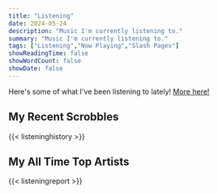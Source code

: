 ```yaml
---
title: "Listening"
date: 2024-05-24
description: "Music I'm currently listening to."
summary: "Music I'm currently listening to."
tags: ["Listening","Now Playing","Slash Pages"]
showReadingTime: false
showWordCount: false
showDate: false
---
```


Here's some of what I've been listening to lately! [More here!](https://www.last.fm/user/jcrabapple/library)


## My Recent Scrobbles
{{< listeninghistory >}}

## My All Time Top Artists
{{< listeningreport >}}